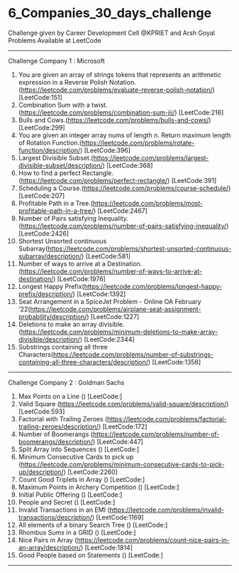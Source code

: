 # 6_Companies_30_days_challenge

Challenge given by Career Development Cell @KPRIET and Arsh Goyal Problems Available at LeetCode

***********************************************************************************************************************************************************************
Challenge Company 1 : Microsoft 
1.  You are given an array of strings tokens that represents an arithmetic expression in a Reverse Polish Notation.(https://leetcode.com/problems/evaluate-reverse-polish-notation/) [LeetCode:151]
2.	Combination Sum with a twist.(https://leetcode.com/problems/combination-sum-iii/) [LeetCode:216]
3.	Bulls and Cows.(https://leetcode.com/problems/bulls-and-cows/) [LeetCode:299]
4.	You are given an integer array nums of length n. Return maximum length of Rotation Function.(https://leetcode.com/problems/rotate-function/description/)  [LeetCode:396]
5.	Largest Divisible Subset.(https://leetcode.com/problems/largest-divisible-subset/description/) [LeetCode:368]
6.	How to find a perfect Rectangle.(https://leetcode.com/problems/perfect-rectangle/) [LeetCode:391]
7.	Scheduling a Course.(https://leetcode.com/problems/course-schedule/) [LeetCode:207]
8.	Profitable Path in a Tree.(https://leetcode.com/problems/most-profitable-path-in-a-tree/) [LeetCode:2467]
9.	Number of Pairs satisfying Inequality.(https://leetcode.com/problems/number-of-pairs-satisfying-inequality/) [LeetCode:2426]
10.	Shortest Unsorted continuous Subarray(https://leetcode.com/problems/shortest-unsorted-continuous-subarray/description/) [LeetCode:581]
11.	Number of ways to arrive at a Destination.(https://leetcode.com/problems/number-of-ways-to-arrive-at-destination/) [LeetCode:1976]
12.	Longest Happy Prefix(https://leetcode.com/problems/longest-happy-prefix/description/) [LeetCode:1392]
13.	Seat Arrangement in a SpiceJet Problem - Online OA February ‘22(https://leetcode.com/problems/airplane-seat-assignment-probability/description/) [LeetCode:1227]
14.	Deletions to make an array divisible.(https://leetcode.com/problems/minimum-deletions-to-make-array-divisible/description/) [LeetCode:2344]
15.	Substrings containing all three Characters(https://leetcode.com/problems/number-of-substrings-containing-all-three-characters/description/) [LeetCode:1358]
***********************************************************************************************************************************************************************
Challenge Company 2 : Goldman Sachs
1.	Max Points on a Line () [LeetCode:]
2.	Valid Square (https://leetcode.com/problems/valid-square/description/) [LeetCode:593]
3.	Factorial with Trailing Zeroes (https://leetcode.com/problems/factorial-trailing-zeroes/description/) [LeetCode:172]
4.	Number of Boomerangs (https://leetcode.com/problems/number-of-boomerangs/description/) [LeetCode:447]
5.	Split Array into Sequences () [LeetCode:]
6.	Minimum Consecutive Cards to pick up (https://leetcode.com/problems/minimum-consecutive-cards-to-pick-up/description/) [LeetCode:2260]
7.	Count Good Triplets in Array  () [LeetCode:]
8.	Maximum Points in Archery Competition () [LeetCode:]
9.	Initial Public Offering () [LeetCode:]
10.	People and Secret () [LeetCode:]
11.	Invalid Transactions in an EMI (https://leetcode.com/problems/invalid-transactions/description/) [LeetCode:1169]
12.	All elements of a binary Search Tree () [LeetCode:]
13.	Rhombus Sums in a GRID () [LeetCode:]
14.	Nice Pairs in Array (https://leetcode.com/problems/count-nice-pairs-in-an-array/description/) [LeetCode:1814]
15.	Good People based on Statements () [LeetCode:]
***********************************************************************************************************************************************************************
